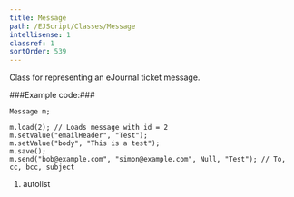 ```yaml
---
title: Message
path: /EJScript/Classes/Message
intellisense: 1
classref: 1
sortOrder: 539
---
```



Class for representing an eJournal ticket message.




###Example code:###


    Message m;
    
    m.load(2); // Loads message with id = 2
    m.setValue("emailHeader", "Test");
    m.setValue("body", "This is a test");
    m.save();
    m.send("bob@example.com", "simon@example.com", Null, "Test"); // To, cc, bcc, subject




1. autolist

